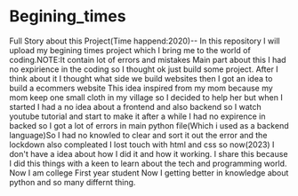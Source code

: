 # Begining_times
Full Story about this Project(Time happend:2020)--
In this repository I will upload my begining times project which I bring me to the world of coding.NOTE:It contain lot of errors and mistakes
Main part about this I had no expirience in the coding so I thought ok just build some project. After I think about it I thought what side we build websites
then I got an idea to build a ecommers website This idea inspired from my mom because my mom keep one small cloth in my village so I decided to help her but when I 
started I had a no idea about a frontend and also backend so I watch youtube tutorial and start to make it after a while I had no expirence in backed so I got a lot of 
errors in main python file(Which i used as a backend language)So I had no knowled to clear and sort it out the error and the lockdown also compleated I lost touch with 
html and css so now(2023) I don't have a idea about how I did it and how it working. I share this because I did this things with a keen to learn about the tech and 
programming world. Now I am college First year student Now I getting better in knowledge about python and so many differnt thing.
